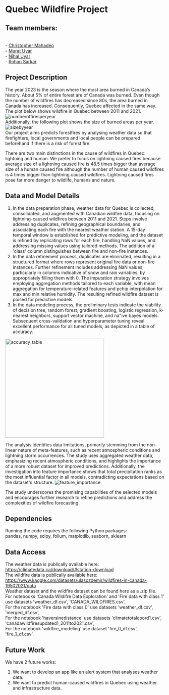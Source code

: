 # Quebec Wildfire Project
## Team members:
<br/> - [Christopher Mahadeo](https://github.com/cmahadeo)
<br/> - [Murat Uyar](https://github.com/murat1uyar)
<br/> - [Nihal Uyar](https://github.com/Nihalyurdakul)
<br /> - [Rohan Sarkar](https://github.com/SarkarRohan1)

## Project Description
The year 2023 is the season where the most area burned in Canada’s history. About 5% of entire forest are of Canada was burned. Even though the number of wildfires has decreased since 80s, the area burned in Canada has increased. Consequently, Quebec affected in the same way.
The plot below shows wildfire in Quebec between 2011 and 2021.
![numberoffiresperyear](https://github.com/Nihalyurdakul/Quebec-Wildfire/assets/136121004/64584ab5-d18a-4dc3-a7cd-0498954372bb) <br />
Additionally, the following plot shows the size of burned areas per year. <br />
![sizebyyear](https://github.com/Nihalyurdakul/Quebec-Wildfire/assets/136121004/d52493a8-1690-44c1-a91d-a1ed7967cdb7) <br />
Our project aims predicts forestfires by analysing weather data so that firefighters, local governments and local people can be prepared beforehand if there is a risk of forest fire.


There are two main distinctions in the cause of wildfires in Quebec: lightning and human. We prefer to focus on lightning caused fires because average size of a lightning caused fire is 48.5 times bigger than average size of a human caused fire although the number of human caused wildfires is 4 times bigger than lightning caused wildfires. Lightning caused fires pose far more danger to wildlife, humans and nature. 

## Data and Model Details

1) In the data preparation phase, weather data for Quebec is collected, consolidated, and augmented with Canadian wildfire data, focusing on lightning-caused wildfires between 2011 and 2021. Steps involve addressing duplicates, refining geographical boundaries, and associating each fire with the nearest weather station.
A 15-day temporal window is established for predictive modeling, and the dataset is refined by replicating rows for each fire, handling NaN values, and addressing missing values using tailored methods. 
The addition of a 'class' column distinguishes between fire and non-fire instances.
2) In the data refinement process, duplicates are eliminated, resulting in a structured format where rows represent original fire data or non-fire instances.
Further refinement includes addressing NaN values, particularly in columns indicative of snow and rain variables, by appropriately filling them with 0. 
The imputation strategy involves employing aggregation methods tailored to each variable, with mean aggregation for temperature-related features and pchip interpolation for max and min relative humidity. 
The resulting refined wildfire dataset is poised for predictive models.
3) In the data modeling process, the preliminary tests indicate the viability of decision tree, random forest, gradient boosting, logistic regression, k-nearest neighbors, support vector machine, and na"ive bayes models. Subsequent cross-validation and hyperparameter tuning reveal excellent performance for all tuned models, as depicted in a table of accuracy.

<img width="313" alt="accuracy_table" src="https://github.com/Nihalyurdakul/Quebec-Wildfire/assets/62392536/4e39983c-cb8c-4e91-8265-b6cfbe3933e9">

The analysis identifies data limitations, primarily stemming from the non-linear nature of meta-features, such as recent atmospheric conditions and lightning storm occurrences. The study uses aggregated weather data, emphasizing recent atmospheric conditions, and highlights the importance of a more robust dataset for improved predictions. Additionally, the investigation into feature importance shows that total precipitation ranks as the most influential factor in all models, contradicting expectations based on the dataset's structure. 
![feature_importance](https://github.com/Nihalyurdakul/Quebec-Wildfire/assets/62392536/0665ac3e-8802-48dd-b7b5-5cc539beb3f3)

The study underscores the promising capabilities of the selected models and encourages further research to refine predictions and address the complexities of wildfire forecasting.

## Dependencies
Running the code requires the following Python packages:
<br /> pandas, numpy, scipy, folium, matplotlib, seaborn, sklearn 

## Data Access

The weather data is publically available here: https://climatedata.ca/download/#station-download
<br />
The wildfire data is publically available here:
https://www.kaggle.com/datasets/ulasozdemir/wildfires-in-canada-19502021/data
<br />
Weather dataset and the wildfire dataset can be found here as a .zip file. 
<br /> For notebooks 'Canada Wildifre Data Exploration' and 'Fire data with class 1' use datasets 'weather_df.csv', 'CANADA_WILDFIRES.csv', 
<br /> For the notebook 'Fire data with class 0' use datasets 'weather_df.csv', 'merged_df.csv',
<br /> For the notebook 'haversinedistance' use datasets 'climatetotalcoord1.csv', 'canadawildfiresupdated1_2011to2021.csv',
<br /> For the notebook 'wildfire_modeling' use dataset 'fire_0_df.csv', 'fire_1_df.csv'.
## Future Work

We have 2 future works:
<br />
1) We want to develop an app like an alert system that analyses weather data.
2) We want to predict human-caused wildfires in Quebec using weather and infrastructure data.
